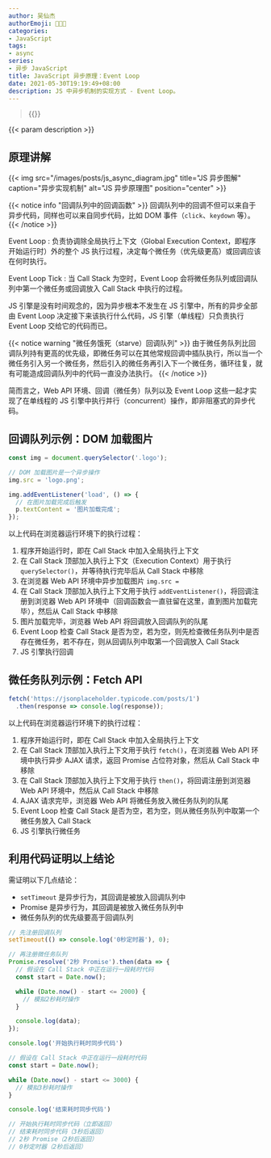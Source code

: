 ```yaml
---
author: 吴仙杰
authorEmoji: 🧑🏻‍💻
categories:
- JavaScript
tags:
- async
series:
- 异步 JavaScript
title: JavaScript 异步原理：Event Loop
date: 2021-05-30T19:19:49+08:00
description: JS 中异步机制的实现方式 - Event Loop。
---
```


> {{<reprint>}}

{{< param description >}}

## 原理讲解

{{< img src="/images/posts/js_async_diagram.jpg" title="JS 异步图解" caption="异步实现机制" alt="JS 异步原理图" position="center" >}}

{{< notice info "回调队列中的回调函数" >}}
回调队列中的回调不但可以来自于异步代码，同样也可以来自同步代码，比如 DOM 事件（`click`、`keydown` 等）。
{{< /notice >}}

Event Loop
: 负责协调除全局执行上下文（Global Execution Context，即程序开始运行时）外的整个 JS 执行过程，决定每个微任务（优先级更高）或回调应该在何时执行。

Event Loop Tick
: 当 Call Stack 为空时，Event Loop 会将微任务队列或回调队列中第一个微任务或回调放入 Call Stack 中执行的过程。

JS 引擎是没有时间观念的，因为异步根本不发生在 JS 引擎中，所有的异步全部由 Event Loop 决定接下来该执行什么代码，JS 引擎（单线程）只负责执行 Event Loop 交给它的代码而已。

{{< notice warning "微任务饿死（starve）回调队列" >}}
由于微任务队列比回调队列持有更高的优先级，即微任务可以在其他常规回调中插队执行，所以当一个微任务引入另一个微任务，然后引入的微任务再引入下一个微任务，循环往复，就有可能造成回调队列中的代码一直没办法执行。
{{< /notice >}}

简而言之，Web API 环境、回调（微任务）队列以及 Event Loop 这些一起才实现了在单线程的 JS 引擎中执行并行（concurrent）操作，即非阻塞式的异步代码。

## 回调队列示例：DOM 加载图片

```js
const img = document.querySelector('.logo');

// DOM 加载图片是一个异步操作
img.src = 'logo.png';

img.addEventListener('load', () => {
  // 在图片加载完成后触发
  p.textContent = '图片加载完成';
});
```

以上代码在浏览器运行环境下的执行过程：

1. 程序开始运行时，即在 Call Stack 中加入全局执行上下文
2. 在 Call Stack 顶部加入执行上下文（Execution Context）用于执行 `querySelector()`，并等待执行完毕后从 Call Stack 中移除
3. 在浏览器 Web API 环境中异步加载图片 `img.src = `
4. 在 Call Stack 顶部加入执行上下文用于执行 `addEventListener()`，将回调注册到浏览器 Web API 环境中（回调函数会一直驻留在这里，直到图片加载完毕），然后从 Call Stack 中移除
5. 图片加载完毕，浏览器 Web API 将回调放入回调队列的队尾
6. Event Loop 检查 Call Stack 是否为空，若为空，则先检查微任务队列中是否存在微任务，若不存在，则从回调队列中取第一个回调放入 Call Stack
7. JS 引擎执行回调

## 微任务队列示例：Fetch API

```js
fetch('https://jsonplaceholder.typicode.com/posts/1')
  .then(response => console.log(response));
```

以上代码在浏览器运行环境下的执行过程：

1. 程序开始运行时，即在 Call Stack 中加入全局执行上下文
2. 在 Call Stack 顶部加入执行上下文用于执行 `fetch()`，在浏览器 Web API 环境中执行异步 AJAX 请求，返回 Promise 占位符对象，然后从 Call Stack 中移除
3. 在 Call Stack 顶部加入执行上下文用于执行 `then()`，将回调注册到浏览器 Web API 环境中，然后从 Call Stack 中移除
4. AJAX 请求完毕，浏览器 Web API 将微任务放入微任务队列的队尾
5. Event Loop 检查 Call Stack 是否为空，若为空，则从微任务队列中取第一个微任务放入 Call Stack
6. JS 引擎执行微任务

## 利用代码证明以上结论

需证明以下几点结论：

- `setTimeout` 是异步行为，其回调是被放入回调队列中
- Promise 是异步行为，其回调是被放入微任务队列中
- 微任务队列的优先级要高于回调队列

```js
// 先注册回调队列
setTimeout(() => console.log('0秒定时器'), 0);

// 再注册微任务队列
Promise.resolve('2秒 Promise').then(data => {
  // 假设在 Call Stack 中正在运行一段耗时代码
  const start = Date.now();

  while (Date.now() - start <= 2000) {
    // 模拟2秒耗时操作
  }

  console.log(data);
});

console.log('开始执行耗时同步代码')

// 假设在 Call Stack 中正在运行一段耗时代码
const start = Date.now();

while (Date.now() - start <= 3000) {
  // 模拟3秒耗时操作
}

console.log('结束耗时同步代码')

// 开始执行耗时同步代码（立即返回）
// 结束耗时同步代码（3秒后返回）
// 2秒 Promise（2秒后返回）
// 0秒定时器（2秒后返回）
```
